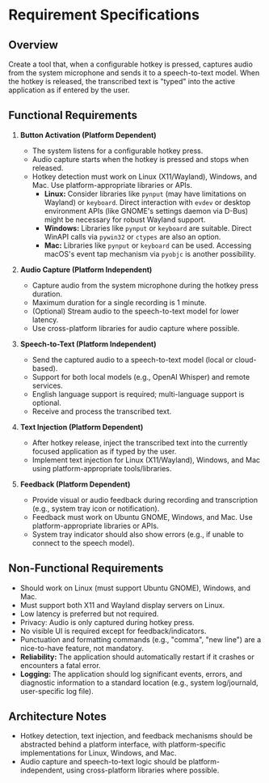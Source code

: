 # Requirement Specifications

## Overview
Create a tool that, when a configurable hotkey is pressed, captures audio from the system microphone and sends it to a speech-to-text model. When the hotkey is released, the transcribed text is "typed" into the active application as if entered by the user.

## Functional Requirements
1. **Button Activation (Platform Dependent)**
   - The system listens for a configurable hotkey press.
   - Audio capture starts when the hotkey is pressed and stops when released.
   - Hotkey detection must work on Linux (X11/Wayland), Windows, and Mac. Use platform-appropriate libraries or APIs.
     - **Linux:** Consider libraries like `pynput` (may have limitations on Wayland) or `keyboard`. Direct interaction with `evdev` or desktop environment APIs (like GNOME's settings daemon via D-Bus) might be necessary for robust Wayland support.
     - **Windows:** Libraries like `pynput` or `keyboard` are suitable. Direct WinAPI calls via `pywin32` or `ctypes` are also an option.
     - **Mac:** Libraries like `pynput` or `keyboard` can be used. Accessing macOS's event tap mechanism via `pyobjc` is another possibility.

2. **Audio Capture (Platform Independent)**
   - Capture audio from the system microphone during the hotkey press duration.
   - Maximum duration for a single recording is 1 minute.
   - (Optional) Stream audio to the speech-to-text model for lower latency.
   - Use cross-platform libraries for audio capture where possible.

3. **Speech-to-Text (Platform Independent)**
   - Send the captured audio to a speech-to-text model (local or cloud-based).
   - Support for both local models (e.g., OpenAI Whisper) and remote services.
   - English language support is required; multi-language support is optional.
   - Receive and process the transcribed text.

4. **Text Injection (Platform Dependent)**
   - After hotkey release, inject the transcribed text into the currently focused application as if typed by the user.
   - Implement text injection for Linux (X11/Wayland), Windows, and Mac using platform-appropriate tools/libraries.

5. **Feedback (Platform Dependent)**
   - Provide visual or audio feedback during recording and transcription (e.g., system tray icon or notification).
   - Feedback must work on Ubuntu GNOME, Windows, and Mac. Use platform-appropriate libraries or APIs.
   - System tray indicator should also show errors (e.g., if unable to connect to the speech model).

## Non-Functional Requirements
- Should work on Linux (must support Ubuntu GNOME), Windows, and Mac.
- Must support both X11 and Wayland display servers on Linux.
- Low latency is preferred but not required.
- Privacy: Audio is only captured during hotkey press.
- No visible UI is required except for feedback/indicators.
- Punctuation and formatting commands (e.g., "comma", "new line") are a nice-to-have feature, not mandatory.
- **Reliability:** The application should automatically restart if it crashes or encounters a fatal error.
- **Logging:** The application should log significant events, errors, and diagnostic information to a standard location (e.g., system log/journald, user-specific log file).

## Architecture Notes
- Hotkey detection, text injection, and feedback mechanisms should be abstracted behind a platform interface, with platform-specific implementations for Linux, Windows, and Mac.
- Audio capture and speech-to-text logic should be platform-independent, using cross-platform libraries where possible.
